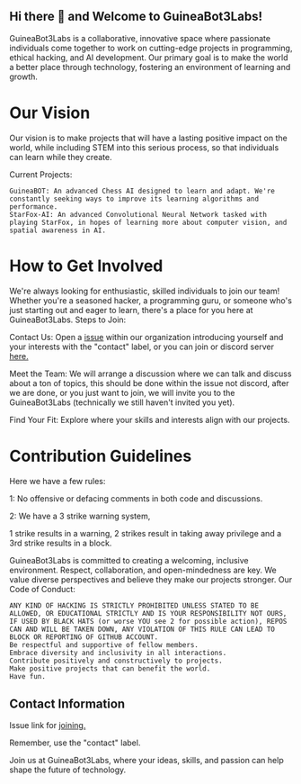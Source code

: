 ## Hi there 👋 and Welcome to GuineaBot3Labs!

GuineaBot3Labs is a collaborative, innovative space where passionate individuals come together to work on cutting-edge projects in programming, ethical hacking, and AI development. Our primary goal is to make the world a better place through technology, fostering an environment of learning and growth.

# Our Vision

Our vision is to make projects that will have a lasting positive impact on the world, while including STEM into this serious process, so that individuals can learn while they create.

Current Projects:

    GuineaBOT: An advanced Chess AI designed to learn and adapt. We're constantly seeking ways to improve its learning algorithms and performance.
    StarFox-AI: An advanced Convolutional Neural Network tasked with playing StarFox, in hopes of learning more about computer vision, and spatial awareness in AI. 

# How to Get Involved

We're always looking for enthusiastic, skilled individuals to join our team! Whether you're a seasoned hacker, a programming guru, or someone who's just starting out and eager to learn, there's a place for you here at GuineaBot3Labs.
Steps to Join:

Contact Us: Open a [issue][issue-link] within our organization introducing yourself and your interests with the "contact" label, or you can join or discord server [here.](https://discord.gg/z5raVHz35N)

Meet the Team: We will arrange a discussion where we can talk and discuss about a ton of topics, this should be done within the issue not discord, after we are done, or you just want to join, we will invite you to the GuineaBot3Labs (technically we still haven't invited you yet).

Find Your Fit: Explore where your skills and interests align with our projects.

# Contribution Guidelines

Here we have a few rules:

1: No offensive or defacing comments in both code and discussions.

2: We have a 3 strike warning system, 

1 strike results in a warning, 2 strikes result in taking away privilege and a 3rd strike results in a block.

GuineaBot3Labs is committed to creating a welcoming, inclusive environment. Respect, collaboration, and open-mindedness are key. We value diverse perspectives and believe they make our projects stronger.
Our Code of Conduct:

    ANY KIND OF HACKING IS STRICTLY PROHIBITED UNLESS STATED TO BE ALLOWED, OR EDUCATIONAL STRICTLY AND IS YOUR RESPONSIBILITY NOT OURS, IF USED BY BLACK HATS (or worse YOU see 2 for possible action), REPOS CAN AND WILL BE TAKEN DOWN, ANY VIOLATION OF THIS RULE CAN LEAD TO BLOCK OR REPORTING OF GITHUB ACCOUNT.
    Be respectful and supportive of fellow members.
    Embrace diversity and inclusivity in all interactions.
    Contribute positively and constructively to projects.
    Make positive projects that can benefit the world.
    Have fun.

## Contact Information

Issue link for [joining.][issue-link]

Remember, use the "contact" label.


Join us at GuineaBot3Labs, where your ideas, skills, and passion can help shape the future of technology.


[issue-link]: https://github.com/GuineaBot3Labs/join/issues/new
